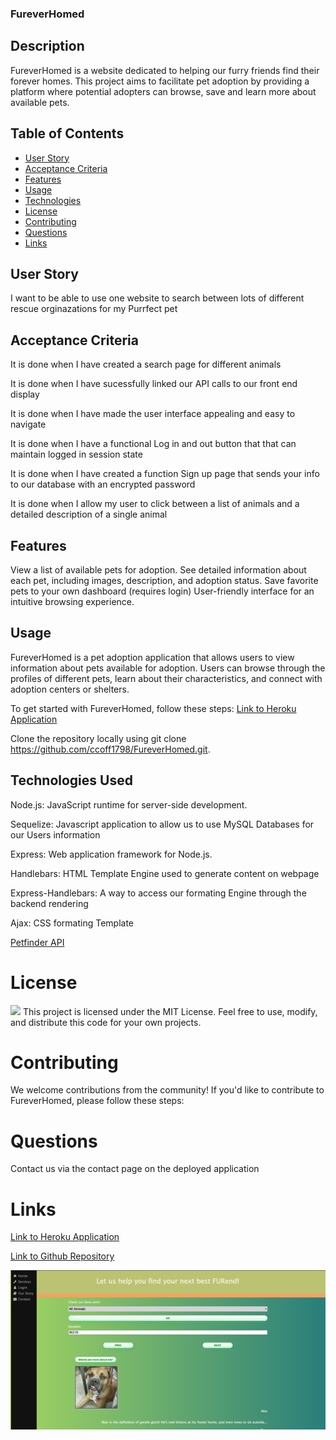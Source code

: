 ### FureverHomed


## Description 

FureverHomed is a website dedicated to helping our furry friends find their forever homes. This project aims to facilitate pet adoption by providing a platform where potential adopters can browse, save and learn more about available pets.

 ## Table of Contents
  * [User Story](#userStory)
  * [Acceptance Criteria](#acceptanceCriteria)
  * [Features](#features)
  * [Usage](#usage)
  * [Technologies](#technologies)
  * [License](#license)
  * [Contributing](#contributing)
  * [Questions](#questions)
  * [Links](#links)

## User Story
I want to be able to use one website to search between lots of different rescue orginazations for my Purrfect pet

## Acceptance Criteria
It is done when I have created a search page for different animals 

It is done when I have sucessfully linked our API calls to our front end display 

It is done when I have made the user interface appealing and easy to navigate

It is done when I have a functional Log in and out button that that can maintain logged in session state 

It is done when I have created a function Sign up page that sends your info to our database with an encrypted password 

It is done when I allow my user to click between a list of animals and a detailed description of a single animal 


## Features
View a list of available pets for adoption.
See detailed information about each pet, including images, description, and adoption status.
Save favorite pets to your own dashboard (requires login)
User-friendly interface for an intuitive browsing experience.

## Usage
FureverHomed is a pet adoption application that allows users to view information about pets available for adoption. Users can browse through the profiles of different pets, learn about their characteristics, and connect with adoption centers or shelters.

To get started with FureverHomed, follow these steps:
[Link to Heroku Application](https://fureverhomed-ce9f92bca93e.herokuapp.com/)

Clone the repository locally using git clone https://github.com/ccoff1798/FureverHomed.git.

## Technologies Used
Node.js: JavaScript runtime for server-side development.

Sequelize: Javascript application to allow us to use MySQL Databases for our Users information

Express: Web application framework for Node.js.

Handlebars: HTML Template Engine used to generate content on webpage

Express-Handlebars: A way to access our formating Engine through the backend rendering

Ajax: CSS formating Template

[Petfinder API](https://www.petfinder.com/developers/v2/docs/#capabilities)


# License
<img src="https://img.shields.io/badge/license-MIT-purple.svg">
This project is licensed under the MIT License. Feel free to use, modify, and distribute this code for your own projects.

# Contributing
We welcome contributions from the community! If you'd like to contribute to FureverHomed, please follow these steps:

# Questions
Contact us via the contact page on the deployed application

# Links
[Link to Heroku Application](https://fureverhomed-ce9f92bca93e.herokuapp.com/)


[Link to Github Repository](https://github.com/ccoff1798/FureverHomed.git)

![Screenshot](/public/images/image_720.png)




